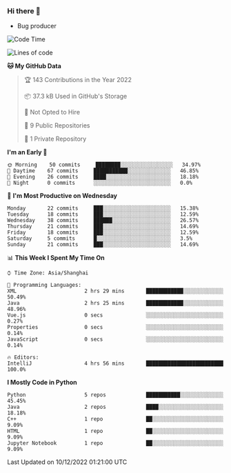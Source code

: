 ### Hi there 👋
* Bug producer
<!--START_SECTION:waka-->
![Code Time](http://img.shields.io/badge/Code%20Time-828%20hrs%2046%20mins-blue)

![Lines of code](https://img.shields.io/badge/From%20Hello%20World%20I%27ve%20Written-34%20Thousand%20lines%20of%20code-blue)

**🐱 My GitHub Data** 

> 🏆 143 Contributions in the Year 2022
 > 
> 📦 37.3 kB Used in GitHub's Storage 
 > 
> 🚫 Not Opted to Hire
 > 
> 📜 9 Public Repositories 
 > 
> 🔑 1 Private Repository 
 > 
**I'm an Early 🐤** 

```text
🌞 Morning    50 commits     ████████░░░░░░░░░░░░░░░░░   34.97% 
🌆 Daytime    67 commits     ███████████░░░░░░░░░░░░░░   46.85% 
🌃 Evening    26 commits     ████░░░░░░░░░░░░░░░░░░░░░   18.18% 
🌙 Night      0 commits      ░░░░░░░░░░░░░░░░░░░░░░░░░   0.0%

```
📅 **I'm Most Productive on Wednesday** 

```text
Monday       22 commits     ███░░░░░░░░░░░░░░░░░░░░░░   15.38% 
Tuesday      18 commits     ███░░░░░░░░░░░░░░░░░░░░░░   12.59% 
Wednesday    38 commits     ██████░░░░░░░░░░░░░░░░░░░   26.57% 
Thursday     21 commits     ███░░░░░░░░░░░░░░░░░░░░░░   14.69% 
Friday       18 commits     ███░░░░░░░░░░░░░░░░░░░░░░   12.59% 
Saturday     5 commits      █░░░░░░░░░░░░░░░░░░░░░░░░   3.5% 
Sunday       21 commits     ███░░░░░░░░░░░░░░░░░░░░░░   14.69%

```


📊 **This Week I Spent My Time On** 

```text
⌚︎ Time Zone: Asia/Shanghai

💬 Programming Languages: 
XML                      2 hrs 29 mins       ████████████░░░░░░░░░░░░░   50.49% 
Java                     2 hrs 25 mins       ████████████░░░░░░░░░░░░░   48.96% 
Vue.js                   0 secs              ░░░░░░░░░░░░░░░░░░░░░░░░░   0.27% 
Properties               0 secs              ░░░░░░░░░░░░░░░░░░░░░░░░░   0.14% 
JavaScript               0 secs              ░░░░░░░░░░░░░░░░░░░░░░░░░   0.14%

🔥 Editors: 
IntelliJ                 4 hrs 56 mins       █████████████████████████   100.0%

```

**I Mostly Code in Python** 

```text
Python                   5 repos             ███████████░░░░░░░░░░░░░░   45.45% 
Java                     2 repos             ████░░░░░░░░░░░░░░░░░░░░░   18.18% 
C++                      1 repo              ██░░░░░░░░░░░░░░░░░░░░░░░   9.09% 
HTML                     1 repo              ██░░░░░░░░░░░░░░░░░░░░░░░   9.09% 
Jupyter Notebook         1 repo              ██░░░░░░░░░░░░░░░░░░░░░░░   9.09%

```



 Last Updated on 10/12/2022 01:21:00 UTC
<!--END_SECTION:waka-->
